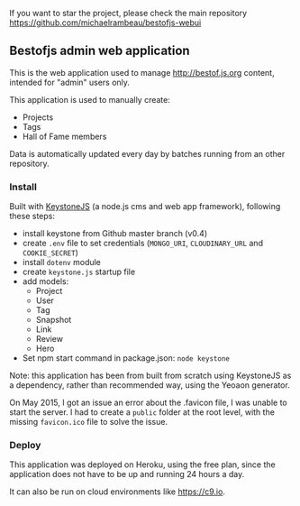 If you want to star the project, please check the main repository https://github.com/michaelrambeau/bestofjs-webui

## Bestofjs admin web application

This is the web application used to manage http://bestof.js.org content, intended for "admin" users only.

This application is used to manually create:

* Projects
* Tags
* Hall of Fame members

Data is automatically updated every day by batches running from an other repository. 


### Install

Built with [KeystoneJS](http://www.keystonejs.com/) (a node.js cms and web app framework), following these steps:

* install keystone from Github master branch (v0.4)
* create `.env` file to set credentials (`MONGO_URI`, `CLOUDINARY_URL` and `COOKIE_SECRET`)
* install `dotenv` module
* create `keystone.js` startup file
* add models:
  * Project
  * User
  * Tag
  * Snapshot
  * Link
  * Review
  * Hero
* Set npm start command in package.json: `node keystone`

Note: this application has been from built from scratch using KeystoneJS as a dependency, rather than recommended way, using the Yeoaon generator.

On May 2015, I got an issue an error about the .favicon file, I was unable to start the server.
I had to create a `public` folder at the root level, with the missing `favicon.ico` file to solve the issue.


### Deploy

This application was deployed on Heroku, using the free plan, since the application does not have to be up and running 24 hours a day.

It can also be run on cloud environments like https://c9.io.